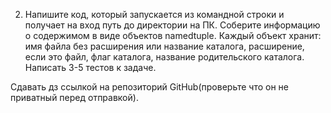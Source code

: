 2. Напишите код, который запускается из командной строки и получает на вход путь до директории на ПК. Соберите информацию о содержимом в виде объектов namedtuple. Каждый объект хранит: имя файла без расширения или название каталога, расширение, если это файл, флаг каталога, название родительского каталога. Написать 3-5 тестов к задаче.

Сдавать дз ссылкой на репозиторий GitHub(проверьте что он не приватный перед отправкой).